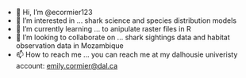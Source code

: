 - 👋 Hi, I’m @ecormier123
- 👀 I’m interested in ... shark science and species distribution models
- 🌱 I’m currently learning ... to anipulate raster files in R
- 💞️ I’m looking to collaborate on ... shark sightings data and habitat observation data in Mozambique
- 📫 How to reach me ... you can reach me at my dalhousie univeristy account: emily.cormier@dal.ca

<!---
ecormier123/ecormier123 is a ✨ special ✨ repository because its `README.md` (this file) appears on your GitHub profile.
You can click the Preview link to take a look at your changes.
--->
